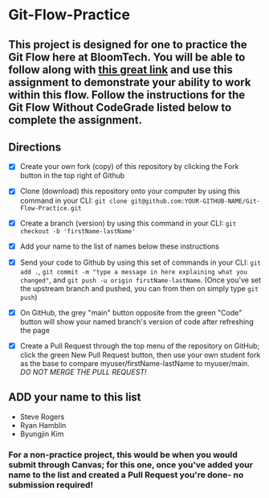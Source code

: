 # Git-Flow-Practice

## This project is designed for one to practice the Git Flow here at BloomTech. You will be able to follow along with [this great link](https://bloomtech.notion.site/bloomtech/BloomTech-Git-Flow-Step-by-step-269f68ae3bf64eb689a8328715a179f9) and use this assignment to demonstrate your ability to work within this flow. Follow the instructions for the Git Flow Without CodeGrade listed below to complete the assignment.

## Directions

- [x] Create your own fork (copy) of this repository by clicking the Fork button in the top right of Github
- [x] Clone (download) this repository onto your computer by using this command in your CLI: `git clone git@github.com:YOUR-GITHUB-NAME/Git-Flow-Practice.git`
- [x] Create a branch (version) by using this command in your CLI: `git checkout -b 'firstName-lastName'`
- [x] Add your name to the list of names below these instructions
- [x] Send your code to Github by using this set of commands in your CLI: `git add .`, `git commit -m "type a message in here explaining what you changed"`, and `git push -u origin firstName-lastName`. (Once you've set the upstream branch and pushed, you can from then on simply type `git push`)
- [x] On GitHub, the grey "main" button opposite from the green "Code" button will show your named branch's version of code after refreshing the page
- [x] Create a Pull Request through the top menu of the repository on GitHub; click the green New Pull Request button, then use your own student fork as the base to compare myuser/firstName-lastName to myuser/main. *DO NOT MERGE THE PULL REQUEST!*


## ADD your name to this list
- Steve Rogers
- Ryan Hamblin
- Byungjin Kim

### For a non-practice project, this would be when you would submit through Canvas; for this one, once you've added your name to the list and created a Pull Request you're done- no submission required!
